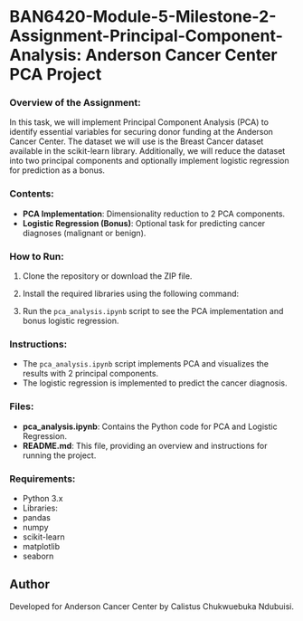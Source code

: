 # BAN6420-Module-5-Milestone-2-Assignment-Principal-Component-Analysis: Anderson Cancer Center PCA Project



### Overview of the Assignment:
In this task, we will implement Principal Component Analysis (PCA) to identify essential variables for securing donor funding at the Anderson Cancer Center. The dataset we will use is the Breast Cancer dataset available in the scikit-learn library. Additionally, we will reduce the dataset into two principal components and optionally implement logistic regression for prediction as a bonus.



### Contents:
- **PCA Implementation**: Dimensionality reduction to 2 PCA components.
- **Logistic Regression (Bonus)**: Optional task for predicting cancer diagnoses (malignant or benign).

### How to Run:
1. Clone the repository or download the ZIP file.
2. Install the required libraries using the following command:

3. Run the `pca_analysis.ipynb` script to see the PCA implementation and bonus logistic regression.

### Instructions:
- The `pca_analysis.ipynb` script implements PCA and visualizes the results with 2 principal components.
- The logistic regression is implemented to predict the cancer diagnosis.

### Files:
- **pca_analysis.ipynb**: Contains the Python code for PCA and Logistic Regression.
- **README.md**: This file, providing an overview and instructions for running the project.

### Requirements:
- Python 3.x
- Libraries:
- pandas
- numpy
- scikit-learn
- matplotlib
- seaborn

## Author
Developed for Anderson Cancer Center by Calistus Chukwuebuka Ndubuisi.
